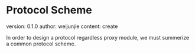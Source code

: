# Protocol Scheme

version: 0.1.0
author: weijunjie
content: create

In order to design a protocol regardless proxy module, we must summerize a common protocol scheme.